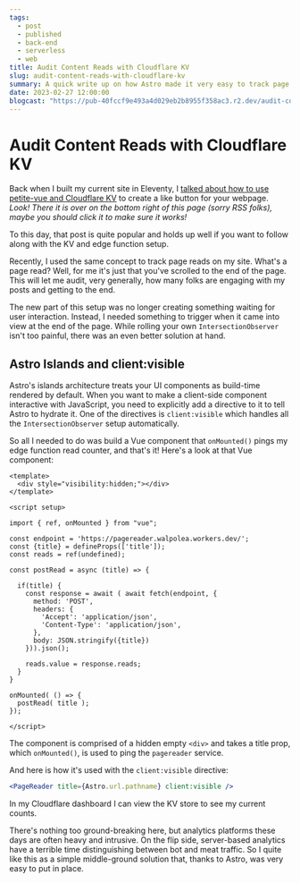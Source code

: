 ```yaml
---
tags: 
  - post
  - published
  - back-end
  - serverless
  - web
title: Audit Content Reads with Cloudflare KV
slug: audit-content-reads-with-cloudflare-kv
summary: A quick write up on how Astro made it very easy to track page reads in Cloudflare KV.
date: 2023-02-27 12:00:00
blogcast: "https://pub-40fccf9e493a4d029eb2b8955f358ac3.r2.dev/audit-content-reads-with-cloudflare-kv.mp3"
---
```


# Audit Content Reads with Cloudflare KV

Back when I built my current site in Eleventy, I [talked about how to use petite-vue and Cloudflare KV](/blog/building-a-like-button-with-cloudflare-workers) to create a like button for your webpage. *Look! There it is over on the bottom right of this page (sorry RSS folks), maybe you should click it to make sure it works!*

To this day, that post is quite popular and holds up well if you want to follow along with the KV and edge function setup.

Recently, I used the same concept to track page reads on my site. What's a page read? Well, for me it's just that you've scrolled to the end of the page. This will let me audit, very generally, how many folks are engaging with my posts and getting to the end.

The new part of this setup was no longer creating something waiting for user interaction. Instead, I needed something to trigger when it came into view at the end of the page. While rolling your own `IntersectionObserver` isn't too painful, there was an even better solution at hand.

## Astro Islands and client:visible

Astro's islands architecture treats your UI components as build-time rendered by default. When you want to make a client-side component interactive with JavaScript, you need to explicitly add a directive to it to tell Astro to hydrate it. One of the directives is `client:visible` which handles all the `IntersectionObserver` setup automatically.

So all I needed to do was build a Vue component that `onMounted()` pings my edge function read counter, and that's it! Here's a look at that Vue component:


```vue
<template>
  <div style="visibility:hidden;"></div>
</template>

<script setup>

import { ref, onMounted } from "vue";

const endpoint = 'https://pagereader.walpolea.workers.dev/';
const {title} = defineProps(['title']);
const reads = ref(undefined);

const postRead = async (title) => {

  if(title) {
    const response = await ( await fetch(endpoint, {
      method: 'POST',
      headers: {
        'Accept': 'application/json',
        'Content-Type': 'application/json',
      },
      body: JSON.stringify({title})
    })).json();

    reads.value = response.reads;
  } 
}

onMounted( () => {
  postRead( title );
});

</script>
```

The component is comprised of a hidden empty `<div>` and takes a title prop, which `onMounted()`, is used to ping the `pagereader` service.

And here is how it's used with the `client:visible` directive:

```jsx
<PageReader title={Astro.url.pathname} client:visible />
```

In my Cloudflare dashboard I can view the KV store to see my current counts.

There's nothing too ground-breaking here, but analytics platforms these days are often heavy and intrusive. On the flip side, server-based analytics have a terrible time distinguishing between bot and meat traffic. So I quite like this as a simple middle-ground solution that, thanks to Astro, was very easy to put in place.
